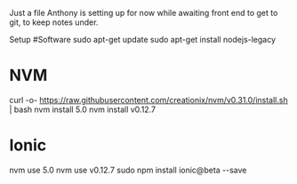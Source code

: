 Just a file Anthony is setting up for now while awaiting front end to get to git, to keep notes under.

Setup
#Software
sudo apt-get update
sudo apt-get install nodejs-legacy

# NVM
curl -o- https://raw.githubusercontent.com/creationix/nvm/v0.31.0/install.sh | bash
nvm install 5.0
nvm install v0.12.7

# Ionic
nvm use 5.0
nvm use v0.12.7
sudo npm install ionic@beta --save

